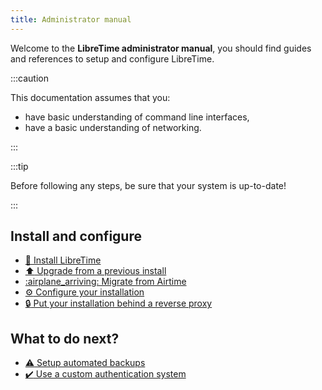 ```yaml
---
title: Administrator manual
---
```


Welcome to the **LibreTime administrator manual**, you should find guides and references to setup and configure LibreTime.

:::caution

This documentation assumes that you:

- have basic understanding of command line interfaces,
- have a basic understanding of networking.

:::

:::tip

Before following any steps, be sure that your system is up-to-date!

:::

## Install and configure

- [:rocket: Install LibreTime](./setup/install.md)
- [:arrow_up: Upgrade from a previous install](./setup/upgrade.md)
- [:airplane_arriving: Migrate from Airtime](./setup/migrate-from-airtime.md)
- [:gear: Configure your installation](./setup/configuration.md)
- [:lock: Put your installation behind a reverse proxy](./setup/reverse-proxy.md)

## What to do next?

- [:warning: Setup automated backups](./backup.md)
- [:heavy_check_mark: Use a custom authentication system](./custom-authentication.md)
